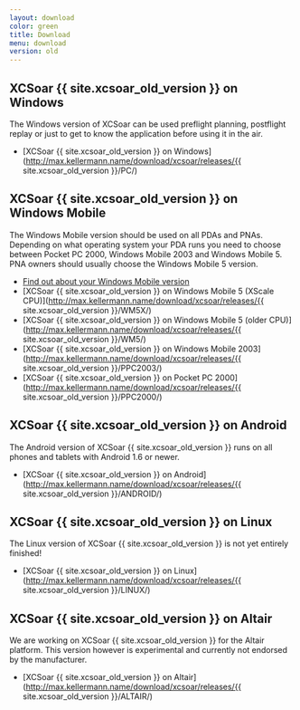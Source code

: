 ```yaml
---
layout: download
color: green
title: Download
menu: download
version: old
---
```

## XCSoar {{ site.xcsoar_old_version }} on Windows
					
The Windows version of XCSoar can be used preflight planning, postflight replay or just to get to know the application before using it in the air.

- [XCSoar {{ site.xcsoar_old_version }} on Windows](http://max.kellermann.name/download/xcsoar/releases/{{ site.xcsoar_old_version }}/PC/)

## XCSoar {{ site.xcsoar_old_version }} on Windows Mobile

The Windows Mobile version should be used on all PDAs and PNAs. Depending on what operating system your PDA runs you need to choose between Pocket PC 2000, 
Windows Mobile 2003 and Windows Mobile 5. PNA owners should usually choose the Windows Mobile 5 version.

- [Find out about your Windows Mobile version](/discover/wm_versions/)
- [XCSoar {{ site.xcsoar_old_version }} on Windows Mobile 5 (XScale CPU)](http://max.kellermann.name/download/xcsoar/releases/{{ site.xcsoar_old_version }}/WM5X/)
- [XCSoar {{ site.xcsoar_old_version }} on Windows Mobile 5 (older CPU)](http://max.kellermann.name/download/xcsoar/releases/{{ site.xcsoar_old_version }}/WM5/)
- [XCSoar {{ site.xcsoar_old_version }} on Windows Mobile 2003](http://max.kellermann.name/download/xcsoar/releases/{{ site.xcsoar_old_version }}/PPC2003/)
- [XCSoar {{ site.xcsoar_old_version }} on Pocket PC 2000](http://max.kellermann.name/download/xcsoar/releases/{{ site.xcsoar_old_version }}/PPC2000/)

## XCSoar {{ site.xcsoar_old_version }} on Android

The Android version of XCSoar {{ site.xcsoar_old_version }} runs on all phones and tablets with Android 1.6 or newer.

- [XCSoar {{ site.xcsoar_old_version }} on Android](http://max.kellermann.name/download/xcsoar/releases/{{ site.xcsoar_old_version }}/ANDROID/)

## XCSoar {{ site.xcsoar_old_version }} on Linux

The Linux version of XCSoar {{ site.xcsoar_old_version }} is not yet entirely finished!

- [XCSoar {{ site.xcsoar_old_version }} on Linux](http://max.kellermann.name/download/xcsoar/releases/{{ site.xcsoar_old_version }}/LINUX/)

## XCSoar {{ site.xcsoar_old_version }} on Altair

We are working on XCSoar {{ site.xcsoar_old_version }} for the Altair platform. This version however is experimental and currently not endorsed by the manufacturer.

- [XCSoar {{ site.xcsoar_old_version }} on Altair](http://max.kellermann.name/download/xcsoar/releases/{{ site.xcsoar_old_version }}/ALTAIR/)
